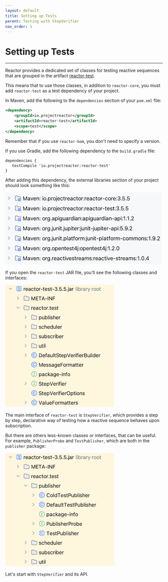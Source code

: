 ```yaml
---
layout: default
title: Setting up Tests
parent: Testing with StepVerifier
nav_order: 1
---
```


# Setting up Tests
* * *
Reactor provides a dedicated set of classes for testing reactive sequences that are grouped in the artifact [reactor-test](https://github.com/reactor/reactor-core/tree/main/reactor-test/src).

This means that to use those classes, in addition to `reactor-core`, you must add `reactor-test` as a test dependency of your project.

In Maven, add the following to the `dependencies` section of your `pom.xml` file:
```xml
<dependency>
    <groupId>io.projectreactor</groupId>
    <artifactId>reactor-test</artifactId>
    <scope>test</scope>
</dependency>
```

Remember that if you use `reactor-bom`, you don't need to specify a version.

If you use Gradle, add the following dependency to the `build.gradle` file:
```
dependencies {
   testCompile 'io.projectreactor:reactor-test'
}
```

After adding this dependency, the external libraries section of your project should look something like this:

![External libraries](images/105.png)

If you open the `reactor-test` JAR file, you'll see the following classes and interfaces:

![reactor-test JAR file](images/94.png)

The main interface of `reactor-test` is `StepVerifier`, which provides a step by step, declarative way of testing how a reactive sequence behaves upon subscription.

But there are others less-known classes or interfaces, that can be useful. For example, `PublisherProbe` and `TestPublisher`, which are both in the `publisher` package:

![Other interfaces](images/95.png)

Let's start with `StepVerifier` and its API.
